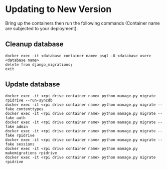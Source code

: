 # Updating to New Version

Bring up the containers then run the following commands (Container name are subjected to your deployment).

## Cleanup database

```
docker exec -it <database container name> psql -U <database user> <database name>
delete from django_migrations;
exit
```

## Update database

```
docker exec -it <rpi drive container name> python manage.py migrate rpidrive --run-syncdb
docker exec -it <rpi drive container name> python manage.py migrate --fake contenttypes
docker exec -it <rpi drive container name> python manage.py migrate --fake auth
docker exec -it <rpi drive container name> python manage.py migrate --fake admin
docker exec -it <rpi drive container name> python manage.py migrate --fake rpidrive
docker exec -it <rpi drive container name> python manage.py migrate --fake sessions
docker exec -it <rpi drive container name> python manage.py makemigrations rpidrive
docker exec -it <rpi drive container name> python manage.py migrate rpidrive
```
